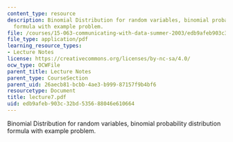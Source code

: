 ```yaml
---
content_type: resource
description: Binomial Distribution for random variables, binomial probability distribution
  formula with example problem.
file: /courses/15-063-communicating-with-data-summer-2003/edb9afeb903c32bd535688046e610664_lecture7.pdf
file_type: application/pdf
learning_resource_types:
- Lecture Notes
license: https://creativecommons.org/licenses/by-nc-sa/4.0/
ocw_type: OCWFile
parent_title: Lecture Notes
parent_type: CourseSection
parent_uid: 26aecb81-bcbb-4ae3-b999-87157f9b4bf6
resourcetype: Document
title: lecture7.pdf
uid: edb9afeb-903c-32bd-5356-88046e610664
---
```

Binomial Distribution for random variables, binomial probability distribution formula with example problem.